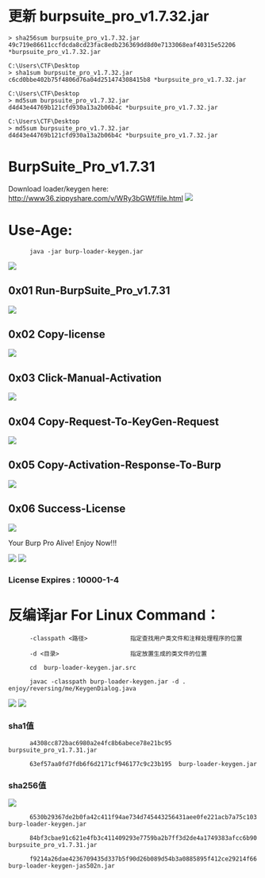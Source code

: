 # 更新 burpsuite_pro_v1.7.32.jar
```
> sha256sum burpsuite_pro_v1.7.32.jar
49c719e86611ccfdcda8cd23fac8edb236369dd8d0e7133068eaf40315e52206 *burpsuite_pro_v1.7.32.jar

C:\Users\CTF\Desktop
> sha1sum burpsuite_pro_v1.7.32.jar
c6cd0bbe402b75f4806d76a04d251474308415b8 *burpsuite_pro_v1.7.32.jar

C:\Users\CTF\Desktop
> md5sum burpsuite_pro_v1.7.32.jar
d4d43e44769b121cfd930a13a2b06b4c *burpsuite_pro_v1.7.32.jar

C:\Users\CTF\Desktop
> md5sum burpsuite_pro_v1.7.32.jar
d4d43e44769b121cfd930a13a2b06b4c *burpsuite_pro_v1.7.32.jar

```

# BurpSuite_Pro_v1.7.31

Download loader/keygen here: http://www36.zippyshare.com/v/WRy3bGWf/file.html
![](/surferxyz.png)

# Use-Age:

```
      java -jar burp-loader-keygen.jar
```
![](/Jas502n.jpg)

## 0x01 Run-BurpSuite_Pro_v1.7.31

![](/run.jpg)

## 0x02 Copy-license

![](/copy1.jpg)

## 0x03 Click-Manual-Activation

![](/active.jpg)

## 0x04 Copy-Request-To-KeyGen-Request 

![](/copy_request.jpg)

## 0x05 Copy-Activation-Response-To-Burp

![](/Activation-Response.jpg)

## 0x06 Success-License
![](/success-license.jpg)

Your Burp Pro Alive!
Enjoy Now!!!

![](/burpsuite_pro_v1.7.31.jpg)
![](/expries.jpg)

### License Expires : 10000-1-4

# 反编译jar For Linux Command：
```
      -classpath <路径>            指定查找用户类文件和注释处理程序的位置
      
      -d <目录>                    指定放置生成的类文件的位置
      
      cd  burp-loader-keygen.jar.src
      
      javac -classpath burp-loader-keygen.jar -d . enjoy/reversing/me/KeygenDialog.java
```
![](/javac.jpg)
![](/JD-GUI.jpg)
### sha1值
```
      a4308cc872bac6980a2e4fc8b6abece78e21bc95  burpsuite_pro_v1.7.31.jar

      63ef57aa0fd7fdb6f6d2171cf946177c9c23b195  burp-loader-keygen.jar

```
### sha256值

![](/sha256.jpg)

```
      6530b29367de2b0fa42c411f94ae734d745443256431aee0fe221acb7a75c103  burp-loader-keygen.jar

      84bf3cbae91c621e4fb3c411409293e7759ba2b7ff3d2de4a1749383afcc6b90  burpsuite_pro_v1.7.31.jar

      f9214a26dae4236709435d337b5f90d26b089d54b3a0885895f412ce29214f66  burp-loader-keygen-jas502n.jar

```



